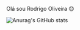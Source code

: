 Olá sou Rodrigo Oliveira 😊

![Anurag's GitHub stats](https://github-readme-stats.vercel.app/api?username=rodrigomcd2&show_icons=true&theme=radical)

